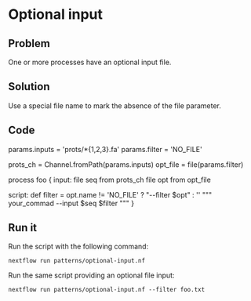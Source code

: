 # Optional input 

## Problem 

One or more processes have an optional input file. 

## Solution 

Use a special file name to mark the absence of the file parameter. 

## Code 

params.inputs = 'prots/*{1,2,3}.fa'
params.filter = 'NO_FILE'

prots_ch = Channel.fromPath(params.inputs)
opt_file = file(params.filter)

process foo {
  input:
  file seq from prots_ch
  file opt from opt_file 

  script:
  def filter = opt.name != 'NO_FILE' ? "--filter $opt" : ''
  """
  your_commad --input $seq $filter
  """
}


## Run it 

Run the script with the following command: 

    nextflow run patterns/optional-input.nf 

Run the same script providing an optional file input:

    nextflow run patterns/optional-input.nf --filter foo.txt

